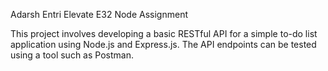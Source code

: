 Adarsh Entri Elevate E32 Node Assignment

This project involves developing a basic RESTful API for a simple to-do list application using Node.js and Express.js. The API endpoints can be tested using a tool such as Postman.
